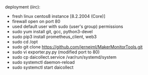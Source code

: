deployment (iirc):
- fresh linux centos8 instance [8.2.2004 (Core)]
- firewall open on port 80
- used default user with sudo (user's group) permissions
- sudo yum install git, gcc, python3-devel
- sudo pip3 install prometheus_client, web3
- sudo cd /opt
- sudo git clone https://github.com/jernejml/MakerMonitorTools.git
- sudo vi exporter.py.py (modified port to 80)
- sudo cp daicollect.service /var/run/systemd/system
- sudo systemctl daemon-reload
- sudo systemctl start daicollect
